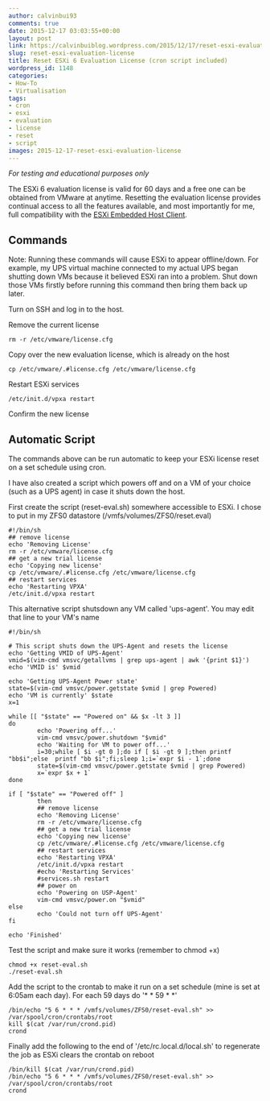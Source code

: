 ```yaml
---
author: calvinbui93
comments: true
date: 2015-12-17 03:03:55+00:00
layout: post
link: https://calvinbuiblog.wordpress.com/2015/12/17/reset-esxi-evaluation-license/
slug: reset-esxi-evaluation-license
title: Reset ESXi 6 Evaluation License (cron script included)
wordpress_id: 1148
categories:
- How-To
- Virtualisation
tags:
- cron
- esxi
- evaluation
- license
- reset
- script
images: 2015-12-17-reset-esxi-evaluation-license
---
```


*For testing and educational purposes only*

<!-- more -->

The ESXi 6 evaluation license is valid for 60 days and a free one can be obtained from VMware at anytime. Resetting the evaluation license provides continual access to all the features available, and most importantly for me, full compatibility with the [ESXi Embedded Host Client](https://calvin.me/web-interface-for-esxi-without-vcenter/).


## Commands


Note: Running these commands will cause ESXi to appear offline/down. For example, my UPS virtual machine connected to my actual UPS began shutting down VMs because it believed ESXi ran into a problem. Shut down those VMs firstly before running this command then bring them back up later.

Turn on SSH and log in to the host.

Remove the current license

    
    rm -r /etc/vmware/license.cfg


Copy over the new evaluation license, which is already on the host

    
    cp /etc/vmware/.#license.cfg /etc/vmware/license.cfg


Restart ESXi services

    
    /etc/init.d/vpxa restart


Confirm the new license


## Automatic Script


The commands above can be run automatic to keep your ESXi license reset on a set schedule using cron.

I have also created a script which powers off and on a VM of your choice (such as a UPS agent) in case it shuts down the host.

First create the script (reset-eval.sh) somewhere accessible to ESXi. I chose to put in my ZFS0 datastore (/vmfs/volumes/ZFS0/reset.eval)

    
    #!/bin/sh
    ## remove license
    echo 'Removing License'
    rm -r /etc/vmware/license.cfg
    ## get a new trial license
    echo 'Copying new license'
    cp /etc/vmware/.#license.cfg /etc/vmware/license.cfg
    ## restart services
    echo 'Restarting VPXA'
    /etc/init.d/vpxa restart


This alternative script shutsdown any VM called 'ups-agent'. You may edit that line to your VM's name

    
    #!/bin/sh
    
    # This script shuts down the UPS-Agent and resets the license
    echo 'Getting VMID of UPS-Agent'
    vmid=$(vim-cmd vmsvc/getallvms | grep ups-agent | awk '{print $1}')
    echo 'VMID is' $vmid
    
    echo 'Getting UPS-Agent Power state'
    state=$(vim-cmd vmsvc/power.getstate $vmid | grep Powered)
    echo 'VM is currently' $state
    x=1
    
    while [[ "$state" == "Powered on" && $x -lt 3 ]]
    do
            echo 'Powering off...'
            vim-cmd vmsvc/power.shutdown "$vmid"
            echo 'Waiting for VM to power off...'
            i=30;while [ $i -gt 0 ];do if [ $i -gt 9 ];then printf "bb$i";else  printf "bb $i";fi;sleep 1;i=`expr $i - 1`;done
            state=$(vim-cmd vmsvc/power.getstate $vmid | grep Powered)
            x=`expr $x + 1`
    done
    
    if [ "$state" == "Powered off" ]
            then
            ## remove license
            echo 'Removing License'
            rm -r /etc/vmware/license.cfg
            ## get a new trial license
            echo 'Copying new license'
            cp /etc/vmware/.#license.cfg /etc/vmware/license.cfg
            ## restart services
            echo 'Restarting VPXA'
            /etc/init.d/vpxa restart
            #echo 'Restarting Services'
            #services.sh restart
            ## power on
            echo 'Powering on USP-Agent'
            vim-cmd vmsvc/power.on "$vmid"
    else
            echo 'Could not turn off UPS-Agent'
    fi
    
    echo 'Finished'


Test the script and make sure it works (remember to chmod +x)

    
    chmod +x reset-eval.sh
    ./reset-eval.sh


Add the script to the crontab to make it run on a set schedule (mine is set at 6:05am each day). For each 59 days do '* * 59 * *'

    
    /bin/echo "5 6 * * * /vmfs/volumes/ZFS0/reset-eval.sh" >> /var/spool/cron/crontabs/root 
    kill $(cat /var/run/crond.pid) 
    crond


Finally add the following to the end of '/etc/rc.local.d/local.sh' to regenerate the job as ESXi clears the crontab on reboot

    
    /bin/kill $(cat /var/run/crond.pid) 
    /bin/echo "5 6 * * * /vmfs/volumes/ZFS0/reset-eval.sh" >> /var/spool/cron/crontabs/root
    crond
